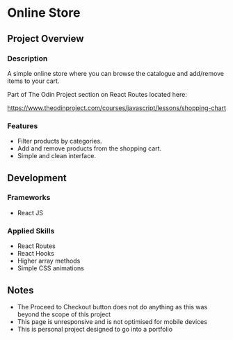 # Online Store

## Project Overview

### Description

A simple online store where you can browse the catalogue and add/remove items to your cart.

Part of The Odin Project section on React Routes located here:

<https://www.theodinproject.com/courses/javascript/lessons/shopping-chart>

### Features

* Filter products by categories.
* Add and remove products from the shopping  cart.
* Simple and clean interface.

## Development

### Frameworks

* React JS

### Applied Skills

* React Routes
* React Hooks
* Higher array methods
* Simple CSS animations

## Notes

* The Proceed to Checkout button does not do anything as this was beyond the scope of this project
* This page is unresponsive and is not optimised for mobile devices
* This is personal project designed to go into a portfolio

